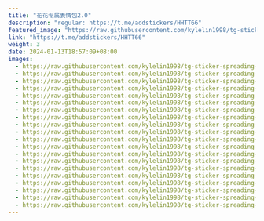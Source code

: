 ```yaml
---
title: "花花专属表情包2.0"
description: "regular: https://t.me/addstickers/HHTT66"
featured_image: "https://raw.githubusercontent.com/kylelin1998/tg-sticker-spreading-worldwide-images/main/img/8670584f-299c-43fc-b08f-071789ace359.jpg"
link: "https://t.me/addstickers/HHTT66"
weight: 3
date: 2024-01-13T18:57:09+08:00
images:
  - https://raw.githubusercontent.com/kylelin1998/tg-sticker-spreading-worldwide-images/main/img/8670584f-299c-43fc-b08f-071789ace359.jpg
  - https://raw.githubusercontent.com/kylelin1998/tg-sticker-spreading-worldwide-images/main/img/07bdcaa1-cf29-4fef-ab9d-1b581bc0b986.jpg
  - https://raw.githubusercontent.com/kylelin1998/tg-sticker-spreading-worldwide-images/main/img/5d3982bf-e02b-4897-a57f-10b7d9aedb45.jpg
  - https://raw.githubusercontent.com/kylelin1998/tg-sticker-spreading-worldwide-images/main/img/4beae1e1-311c-403f-a8cc-2506065841c5.jpg
  - https://raw.githubusercontent.com/kylelin1998/tg-sticker-spreading-worldwide-images/main/img/d5b1d60e-14bd-4cfd-bfb4-ca976c93fa82.jpg
  - https://raw.githubusercontent.com/kylelin1998/tg-sticker-spreading-worldwide-images/main/img/2fcd3d2e-53f2-4dfb-8094-6bff8d541732.jpg
  - https://raw.githubusercontent.com/kylelin1998/tg-sticker-spreading-worldwide-images/main/img/10d55fe7-000b-486e-965b-07fb50a7a3a1.jpg
  - https://raw.githubusercontent.com/kylelin1998/tg-sticker-spreading-worldwide-images/main/img/b9f0cf41-e734-4a67-bae7-fd07ee7d0a4e.jpg
  - https://raw.githubusercontent.com/kylelin1998/tg-sticker-spreading-worldwide-images/main/img/5241b341-a452-4811-9e49-3817c62b8088.jpg
  - https://raw.githubusercontent.com/kylelin1998/tg-sticker-spreading-worldwide-images/main/img/5f17df1e-194e-4d0f-b418-c8a016de9652.jpg
  - https://raw.githubusercontent.com/kylelin1998/tg-sticker-spreading-worldwide-images/main/img/9c131ace-50a8-4227-830b-ae8fe7e42181.jpg
  - https://raw.githubusercontent.com/kylelin1998/tg-sticker-spreading-worldwide-images/main/img/b1448f77-81f8-490b-85fe-e3c5669b6888.jpg
  - https://raw.githubusercontent.com/kylelin1998/tg-sticker-spreading-worldwide-images/main/img/b142d0e4-b9b1-4e35-a09b-f01ff4da95d5.jpg
  - https://raw.githubusercontent.com/kylelin1998/tg-sticker-spreading-worldwide-images/main/img/1ab76b68-1c02-47e7-a426-34394d7af3bc.jpg
  - https://raw.githubusercontent.com/kylelin1998/tg-sticker-spreading-worldwide-images/main/img/4248d9a9-432f-4112-9002-9997b3f44480.jpg
  - https://raw.githubusercontent.com/kylelin1998/tg-sticker-spreading-worldwide-images/main/img/9d13d485-dcfa-431c-b1d9-f5c4a4caf544.jpg
  - https://raw.githubusercontent.com/kylelin1998/tg-sticker-spreading-worldwide-images/main/img/df254b44-4463-4287-a53c-a1dc28b72fb2.jpg
  - https://raw.githubusercontent.com/kylelin1998/tg-sticker-spreading-worldwide-images/main/img/3be0e633-6de2-4d88-b884-88b47e7a866a.jpg
  - https://raw.githubusercontent.com/kylelin1998/tg-sticker-spreading-worldwide-images/main/img/4b5e643f-4b48-457f-b0b0-dedeb23fe2a1.jpg
  - https://raw.githubusercontent.com/kylelin1998/tg-sticker-spreading-worldwide-images/main/img/c0cbb3e6-1ee4-44ad-a3ff-2b8a096a5767.jpg
---
```

